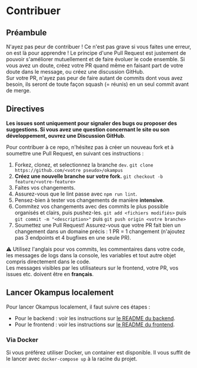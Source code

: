 # Contribuer

## Préambule

N'ayez pas peur de contribuer ! Ce n'est pas grave si vous faites une erreur, on est là pour apprendre ! Le principe d'une Pull Request est justement de pouvoir s'améliorer mutuellement et de faire évoluer le code ensemble. Si vous avez un doute, créez votre PR quand même en faisant part de votre doute dans le message, ou créez une discussion GitHub.\
Sur votre PR, n'ayez pas peur de faire autant de commits dont vous avez besoin, ils seront de toute façon squash (= réunis) en un seul commit avant de merge.

## Directives

**Les issues sont uniquement pour signaler des bugs ou proposer des suggestions. Si vous avez une question concernant le site ou son développement, ouvrez une Discussion GitHub**.

Pour contribuer à ce repo, n'hésitez pas à créer un nouveau fork et à soumettre une Pull Request, en suivant ces instructions :

1. Forkez, clonez, et selectionnez la branche `dev`.
   `git clone https://github.com/<votre pseudo>/okampus`
1. **Créez une nouvelle branche sur votre fork.**
   `git checkout -b feature/<votre-feature>`
1. Faites vos changements.
1. Assurez-vous que le lint passe avec `npm run lint`.
1. Pensez-bien à tester vos changements de manière **intensive**.
1. Commitez vos changements avec des commits le plus possible organisés et clairs, puis pushez-les.
   `git add <fichiers modifiés>` puis `git commit -m "<description>"` puis `git push origin <votre branche>`
1. Soumettez une Pull Request! Assurez-vous que votre PR fait bien un changement dans un domaine précis : 1 PR = 1 changement (n'ajoutez pas 3 endpoints et 4 bugfixes en une seule PR).

⚠️ Utilisez l'anglais pour vos commits, les commentaires dans votre code, les messages de logs dans la console, les variables et tout autre objet compris directement dans le code.\
Les messages visibles par les utilisateurs sur le frontend, votre PR, vos issues etc. doivent être en **français**.

## Lancer Okampus localement

Pour lancer Okampus localement, il faut suivre ces étapes :

- Pour le backend : voir les instructions sur [le README du backend].
- Pour le frontend : voir les instructions sur [le README du frontend].

### Via Docker

Si vous préférez utiliser Docker, un container est disponible. Il vous suffit de le lancer avec `docker-compose up` à la racine du projet.

<!-- Link Dump -->

[Node.js]: https://nodejs.org/en/download/
[le README du backend]: ./apps/api/README.md
[le README du frontend]: ./apps/site/README.md
